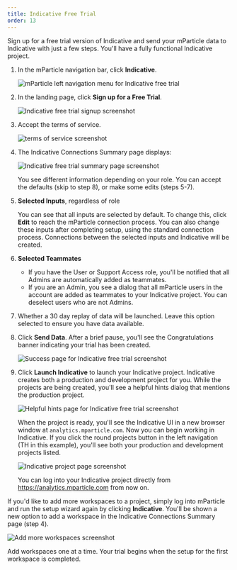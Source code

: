 ```yaml
---
title: Indicative Free Trial
order: 13
---
```


Sign up for a free trial version of Indicative and send your mParticle data to Indicative with just a few steps. You'll have a fully functional Indicative project.

1. In the mParticle navigation bar, click **Indicative**. 
   
   ![mParticle left navigation menu for Indicative free trial](/images/indicative/free-trial1.png)

2. In the landing page, click **Sign up for a Free Trial**.
      
   ![Indicative free trial signup screenshot](/images/indicative/free-trial2.png)

3. Accept the terms of service.
      
   ![terms of service screenshot](/images/indicative/free-trial3.png)

4. The Indicative Connections Summary page displays:
   
   ![Indicative free trial summary page screenshot](/images/indicative/free-trial4.png)

   You see different information depending on your role. You can accept the defaults (skip to step 8), or make some edits (steps 5-7).

5. **Selected Inputs**, regardless of role 
   
   You can see that all inputs are selected by default. To change this, click **Edit** to reach the mParticle connection process.  You can also change these inputs after completing setup, using the standard connection process. Connections between the selected inputs and Indicative will be created.

6. **Selected Teammates**
    
   * If you have the User or Support Access role, you'll be notified that all Admins are automatically added as teammates. 
   * If you are an Admin, you see a dialog that all mParticle users in the account are added as teammates to your Indicative project. You can deselect users who are not Admins.

7. Whether a 30 day replay of data will be launched. Leave this option selected to ensure you have data available.  
   
8.  Click **Send Data**. After a brief pause, you'll see the Congratulations banner indicating your trial has been created.

    ![Success page for Indicative free trial screenshot](/images/indicative/free-trial5.png)

9. Click **Launch Indicative** to launch your Indicative project. Indicative creates both a production and development project for you. While the projects are being created, you'll see a helpful hints dialog that mentions the production project.

   ![Helpful hints page for Indicative free trial screenshot](/images/indicative/free-trial6.png)

   When the project is ready, you'll see the Indicative UI in a new browser window at `analytics.mparticle.com`. Now you can begin working in Indicative. If you click the round projects button in the left navigation (TH in this example), you'll see both your production and development projects listed.

   ![Indicative project page screenshot](/images/indicative/free-trial7.png)

   You can log into your Indicative project directly from https://analytics.mparticle.com from now on.

If you'd like to add more workspaces to a project, simply log into mParticle and run the setup wizard again by clicking **Indicative**. You'll be shown a new option to add a workspace in the Indicative Connections Summary page (step 4). 

   ![Add more workspaces screenshot](/images/indicative/workspace-creation.png)

Add workspaces one at a time. Your trial begins when the setup for the first workspace is completed.
